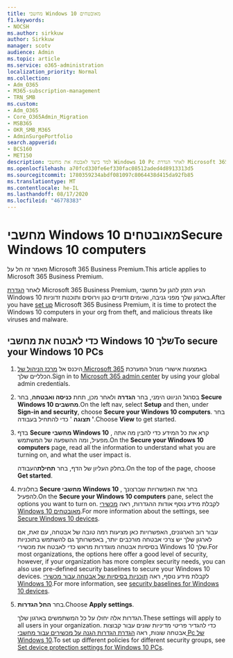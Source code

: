 ```yaml
---
title: מחשבי Windows 10 מאובטחים
f1.keywords:
- NOCSH
ms.author: sirkkuw
author: Sirkkuw
manager: scotv
audience: Admin
ms.topic: article
ms.service: o365-administration
localization_priority: Normal
ms.collection:
- Adm_O365
- M365-subscription-management
- TRN_SMB
ms.custom:
- Adm_O365
- Core_O365Admin_Migration
- MSB365
- OKR_SMB_M365
- AdminSurgePortfolio
search.appverid:
- BCS160
- MET150
description: למד כיצד לאבטח את מחשבי Windows 10 Pc לאחר הגדרת Microsoft 365 Business Premium.
ms.openlocfilehash: a70fcd330fe6ef330fac08512aded4d8913313d5
ms.sourcegitcommit: 1780359234abdf081097c8064438d415da92fb85
ms.translationtype: MT
ms.contentlocale: he-IL
ms.lasthandoff: 08/17/2020
ms.locfileid: "46778383"
---
```

# <a name="secure-windows-10-computers"></a><span data-ttu-id="cb39e-103">מחשבי Windows 10 מאובטחים</span><span class="sxs-lookup"><span data-stu-id="cb39e-103">Secure Windows 10 computers</span></span>

<span data-ttu-id="cb39e-104">מאמר זה חל על Microsoft 365 Business Premium.</span><span class="sxs-lookup"><span data-stu-id="cb39e-104">This article applies to Microsoft 365 Business Premium.</span></span>

<span data-ttu-id="cb39e-105">לאחר [הגדרת](set-up.md) Microsoft 365 Business Premium, הגיע הזמן להגן על מחשבי Windows 10 בארגון שלך מפני גניבה, ואיומים זדוניים כגון וירוסים ותוכנות זדוניות.</span><span class="sxs-lookup"><span data-stu-id="cb39e-105">After you have [set up](set-up.md) Microsoft 365 Business Premium, it is time to protect the Windows 10 computers in your org from theft, and malicious threats like viruses and malware.</span></span>

## <a name="to-secure-your-windows-10-pcs"></a><span data-ttu-id="cb39e-106">כדי לאבטח את מחשבי Windows 10 שלך</span><span class="sxs-lookup"><span data-stu-id="cb39e-106">To secure your Windows 10 PCs</span></span>

1. <span data-ttu-id="cb39e-107">היכנס אל [מרכז הניהול של Microsoft 365](https://admin.microsoft.com) באמצעות אישורי מנהל המערכת הכלליים שלך.</span><span class="sxs-lookup"><span data-stu-id="cb39e-107">Sign in to [Microsoft 365 admin center](https://admin.microsoft.com) by using your global admin credentials.</span></span> 
2. <span data-ttu-id="cb39e-108">בסרגל הניווט הימני, בחר **הגדרה** ולאחר מכן, תחת **כניסה ואבטחה**, בחר **Secure Windows 10 מחשבים**.</span><span class="sxs-lookup"><span data-stu-id="cb39e-108">On the left nav, select **Setup** and then, under **Sign-in and security**, choose **Secure your Windows 10 computers**.</span></span> <span data-ttu-id="cb39e-109">בחר **' תצוגה** ' כדי להתחיל בעבודה.</span><span class="sxs-lookup"><span data-stu-id="cb39e-109">Choose **View** to get started.</span></span>
3. <span data-ttu-id="cb39e-110">בדף **Secure מחשבי Windows 10** , קרא את כל המידע כדי להבין מה אתה מפעיל, ומה ההשפעה של המשתמש.</span><span class="sxs-lookup"><span data-stu-id="cb39e-110">On the **Secure your Windows 10 computers** page, read all the information to understand what you are turning on, and what the user impact is.</span></span>

    <span data-ttu-id="cb39e-111">בחלק העליון של הדף, בחר **תחילת**העבודה.</span><span class="sxs-lookup"><span data-stu-id="cb39e-111">On the top of the page, choose **Get started**.</span></span>

4. <span data-ttu-id="cb39e-112">בחלונית **Secure מחשבי Windows 10** , בחר את האפשרויות שברצונך להפעיל.</span><span class="sxs-lookup"><span data-stu-id="cb39e-112">On the **Secure your Windows 10 computers** pane, select the options you want to turn on.</span></span> <span data-ttu-id="cb39e-113">לקבלת מידע נוסף אודות ההגדרות, ראה [מכשירי Windows 10 מאובטחים](secure-windows-10-devices.md).</span><span class="sxs-lookup"><span data-stu-id="cb39e-113">For more information about the settings, see [Secure Windows 10 devices](secure-windows-10-devices.md).</span></span> 
    
    <span data-ttu-id="cb39e-114">עבור רוב הארגונים, האפשרויות כאן מציעות רמה טובה של אבטחה, עם זאת, אם לארגון שלך יש צרכי אבטחה מורכבים יותר, באפשרותך גם להשתמש בתוכניות בסיסיות אבטחה מוגדרות מראש כדי לאבטח את מכשירי Windows 10 שלך.</span><span class="sxs-lookup"><span data-stu-id="cb39e-114">For most organizations, the options here offer a good level of security, however, if your organization has more complex security needs, you can also use pre-defined security baselines to secure  your Windows 10 devices.</span></span> <span data-ttu-id="cb39e-115">לקבלת מידע נוסף, ראה [תוכניות בסיסיות של אבטחה עבור מכשירי Windows 10](https://docs.microsoft.com/mem/intune/protect/security-baselines).</span><span class="sxs-lookup"><span data-stu-id="cb39e-115">For more information, see [security baselines for Windows 10 devices](https://docs.microsoft.com/mem/intune/protect/security-baselines).</span></span>   

1. <span data-ttu-id="cb39e-116">בחר **החל הגדרות**.</span><span class="sxs-lookup"><span data-stu-id="cb39e-116">Choose **Apply settings**.</span></span>

    <span data-ttu-id="cb39e-117">הגדרות אלה יחולו על כל המשתמשים בארגון שלך.</span><span class="sxs-lookup"><span data-stu-id="cb39e-117">These settings will apply to all users in your organization.</span></span> <span data-ttu-id="cb39e-118">כדי להגדיר פריטי מדיניות שונים עבור קבוצות אבטחה שונות, ראה [הגדרת הגדרות הגנה על מכשירים עבור מחשבי Pc של Windows 10](protection-settings-for-windows-10-pcs.md).</span><span class="sxs-lookup"><span data-stu-id="cb39e-118">To set up different policies for different security groups, see [Set device protection settings for Windows 10 PCs](protection-settings-for-windows-10-pcs.md).</span></span>